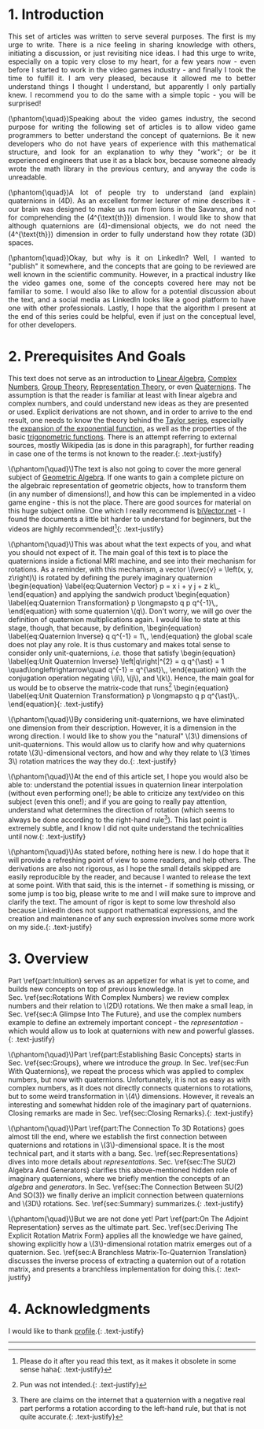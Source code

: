 <script src="load-mathjax.js" async></script>

# 1. Introduction
<div style="display:none">\(\setSection{1}\)</div>

<div align="justify">
This set of articles was written to serve several purposes. The first is my urge to write. There is a nice feeling in sharing knowledge with others, initiating a discussion, or just revisiting nice ideas. I had this urge to write, especially on a topic very close to my heart, for a few years now - even before I started to work in the video games industry - and finally I took the time to fulfill it. I am very pleased, because it allowed me to better understand things I thought I understand, but apparently I only partially knew. I recommend you to do the same with a simple topic - you will be surprised!

\(\phantom{\quad}\)Speaking about the video games industry, the second purpose for writing the following set of articles is to allow video game programmers to better understand the concept of quaternions. Be it new developers who do not have years of experience with this mathematical structure, and look for an explanation to why they "work"; or be it experienced engineers that use it as a black box, because someone already wrote the math library in the previous century, and anyway the code is unreadable.

\(\phantom{\quad}\)A lot of people try to understand (and explain) quaternions in \(4D\). As an excellent former lecturer of mine describes it - our brain was designed to make us run from lions in the Savanna, and not for comprehending the \(4^{\text{th}}\) dimension. I would like to show that although quaternions are \(4\)-dimensional objects, we do not need the \(4^{\text{th}}\) dimension in order to fully understand how they rotate \(3D\) spaces.

\(\phantom{\quad}\)Okay, but why is it on LinkedIn? Well, I wanted to "publish" it somewhere, and the concepts that are going to be reviewed are well known in the scientific community. However, in a practical industry like the video games one, some of the concepts covered here may not be familiar to some. I would also like to allow for a potential discussion about the text, and a social media as LinkedIn looks like a good platform to have one with other professionals. Lastly, I hope that the algorithm I present at the end of this series could be helpful, even if just on the conceptual level, for other developers.
</div>

# 2. Prerequisites And Goals
<div style="display:none">\(\setSection{2}\)</div>

This text does not serve as an introduction to [Linear Algebra](https://en.wikipedia.org/wiki/Linear_algebra), [Complex Numbers](https://en.wikipedia.org/wiki/Complex_number), [Group Theory](https://en.wikipedia.org/wiki/Group_theory), [Representation Theory](https://en.wikipedia.org/wiki/Representation_theory), or even [Quaternions](https://en.wikipedia.org/wiki/Quaternion). The assumption is that the reader is familiar at least with linear algebra and complex numbers, and could understand new ideas as they are presented or used. Explicit derivations are not shown, and in order to arrive to the end result, one needs to know the theory behind the [Taylor series](https://en.wikipedia.org/wiki/Taylor_series), especially the [expansion of the exponential function](https://en.wikipedia.org/wiki/Exponential_function#Formal_definition), as well as the properties of the basic [trigonometric functions](https://en.wikipedia.org/wiki/Trigonometric_functions). There is an attempt referring to external sources, mostly Wikipedia (as is done in this paragraph), for further reading in case one of the terms is not known to the reader.{: .text-justify}

\\(\phantom{\quad}\\)The text is also not going to cover the more general subject of [Geometric Algebra](https://en.wikipedia.org/wiki/Geometric_algebra). If one wants to gain a complete picture on the algebraic representation of geometric objects, how to transform them (in any number of dimensions!), and how this can be implemented in a video game engine - this is not the place. There are good sources for material on this huge subject online. One which I really recommend is [biVector.net](https://bivector.net/) - I found the documents a little bit harder to understand for beginners, but the videos are highly recommended![^1]{: .text-justify}

\\(\phantom{\quad}\\)This was about what the text expects of you, and what you should not expect of it. The main goal of this text is to place the quaternions inside a fictional MRI machine, and see into their mechanism for rotations. As a reminder, with this mechanism, a vector \\(\\vec{v} = \\left(x, y, z\\right)\\) is rotated by defining the purely imaginary quaternion
\\begin{equation}
	\\label{eq:Quaternion Vector}
	p = x i + y j + z k\\,,
\\end{equation}
and applying the sandwich product
\\begin{equation}
	\\label{eq:Quaternion Transformation}
	p \\longmapsto q p q^{-1}\\,,
\\end{equation}
with some quaternion \\(q\\). Don't worry, we will go over the definition of quaternion multiplications again. I would like to state at this stage, though, that because, by definition,
\\begin{equation}
	\\label{eq:Quaternion Inverse}
	q q^{-1} = 1\\,,
\\end{equation}
the global scale does not play any role. It is thus customary and makes total sense to consider only unit-quaternions, *i.e.* those that satisfy
\\begin{equation}
	\\label{eq:Unit Quaternion Inverse}
	\\left|q\\right|^{2} = q q^{\\ast} = 1 \\quad\\longleftrightarrow\\quad q^{-1} = q^{\\ast}\\,,
\\end{equation}
with the conjugation operation negating \\(i\\), \\(j\\), and \\(k\\). Hence, the main goal for us would be to observe the matrix-code that runs[^2]
\\begin{equation}
	\\label{eq:Unit Quaternion Transformation}
	p \\longmapsto q p q^{\\ast}\\,.
\\end{equation}{: .text-justify}

\\(\phantom{\quad}\\)By considering unit-quaternions, we have eliminated one dimension from their description. However, it is a dimension in the wrong direction. I would like to show you the "natural" \\(3\\) dimensions of unit-quaternions. This would allow us to clarify how and why quaternions rotate \\(3\\)-dimensional vectors, and how and why they relate to \\(3 \\times 3\\) rotation matrices the way they do.{: .text-justify}

\\(\phantom{\quad}\\)At the end of this article set, I hope you would also be able to: understand the potential issues in quaternion linear interpolation (without even performing one!); be able to criticize any text/video on this subject (even this one!); and if you are going to really pay attention, understand what determines the direction of rotation (which seems to always be done according to the right-hand rule[^3]). This last point is extremely subtle, and I know I did not quite understand the technicalities until now.{: .text-justify}

\\(\phantom{\quad}\\)As stated before, nothing here is new. I do hope that it will provide a refreshing point of view to some readers, and help others. The derivations are also not rigorous, as I hope the small details skipped are easily reproducible by the reader, and because I wanted to release the text at some point. With that said, this is the internet - if something is missing, or some jump is too big, please write to me and I will make sure to improve and clarify the text. The amount of rigor is kept to some low threshold also because LinkedIn does not support mathematical expressions, and the creation and maintenance of any such expression involves some more work on my side.{: .text-justify}

# 3. Overview
<div style="display:none">\(\setSection{3}\)</div>

Part&nbsp;\\ref{part:Intuition} serves as an appetizer for what is yet to come, and builds new concepts on top of previous knowledge. In Sec.&nbsp;\\ref{sec:Rotations With Complex Numbers} we review complex numbers and their relation to \\(2D\\) rotations. We then make a small leap, in Sec.&nbsp;\\ref{sec:A Glimpse Into The Future}, and use the complex numbers example to define an extremely important concept - the *representation* - which would allow us to look at quaternions with new and powerful glasses.{: .text-justify}

\\(\phantom{\quad}\\)Part&nbsp;\\ref{part:Establishing Basic Concepts} starts in Sec.&nbsp;\\ref{sec:Groups}, where we introduce the *group*. In Sec.&nbsp;\\ref{sec:Fun With Quaternions}, we repeat the process which was applied to complex numbers, but now with quaternions. Unfortunately, it is not as easy as with complex numbers, as it does not directly connects quaternions to rotations, but to some weird transformation in \\(4\\) dimensions. However, it reveals an interesting and somewhat hidden role of the imaginary part of quaternions. Closing remarks are made in Sec.&nbsp;\\ref{sec:Closing Remarks}.{: .text-justify}

\\(\phantom{\quad}\\)Part&nbsp;\\ref{part:The Connection To 3D Rotations} goes almost till the end, where we establish the first connection between quaternions and rotations in \\(3\\)-dimensional space. It is the most technical part, and it starts with a bang. Sec.&nbsp;\\ref{sec:Representations} dives into more details about *representations*. Sec.&nbsp;\\ref{sec:The SU(2) Algebra And Generators} clarifies this above-mentioned hidden role of imaginary quaternions, where we briefly mention the concepts of an *algebra* and *generators*. In Sec.&nbsp;\\ref{sec:The Connection Between SU(2) And SO(3)} we finally derive an implicit connection between quaternions and \\(3D\\) rotations. Sec.&nbsp;\\ref{sec:Summary} summarizes.{: .text-justify}

\\(\phantom{\quad}\\)But we are not done yet! Part&nbsp;\\ref{part:On The Adjoint Representation} serves as the ultimate part. Sec.&nbsp;\\ref{sec:Deriving The Explicit Rotation Matrix Form} applies all the knowledge we have gained, showing explicitly how a \\(3\\)-dimensional rotation matrix emerges out of a quaternion. Sec.&nbsp;\\ref{sec:A Branchless Matrix-To-Quaternion Translation} discusses the inverse process of extracting a quaternion out of a rotation matrix, and presents a branchless implementation for doing this.{: .text-justify}

# 4. Acknowledgments
<div style="display:none">\(\setSection{4}\)</div>

I would like to thank [profile](https://www.linkedin.com/).{: .text-justify}

---

[^1]: Please do it after you read this text, as it makes it obsolete in some sense haha{: .text-justify}
[^2]: Pun was not intended.{: .text-justify}
[^3]: There are claims on the internet that a quaternion with a negative real part performs a rotation according to the left-hand rule, but that is not quite accurate.{: .text-justify}
